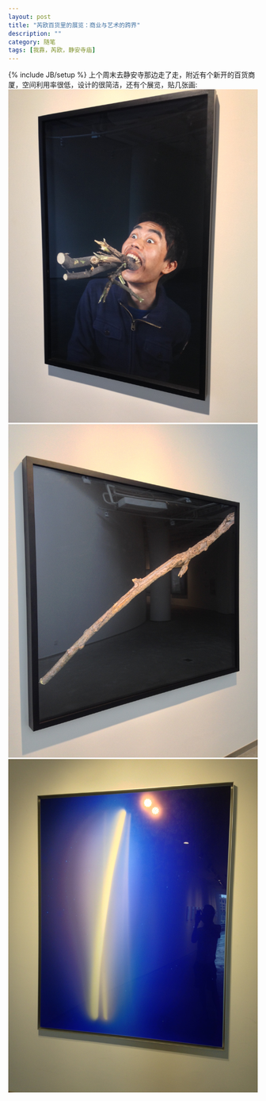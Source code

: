 ```yaml
---
layout: post
title: "芮欧百货里的展览：商业与艺术的跨界"
description: ""
category: 随笔
tags: [我靠，芮欧，静安寺庙]
---
```

{% include JB/setup %}
上个周末去静安寺那边走了走，附近有个新开的百货商厦，空间利用率很低，设计的很简洁，还有个展览，贴几张画:     
![Test01](/assets/image/ruiou01.jpg)
![Test02](/assets/image/ruiou02.jpg)
![Test03](/assets/image/ruiou03.jpg)    



